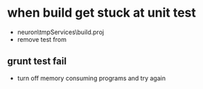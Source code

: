 # when build get stuck at unit test
- neuron\tmpServices\build.proj
- remove test from <Target Name="Build" DependsOnTargets="PrintBuild;Compile;RebuildDb;Test;Publish" />


## grunt test fail
- turn off memory consuming programs and try again

